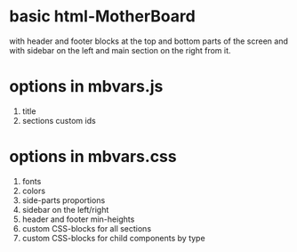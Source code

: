 # basic html-MotherBoard
with header and footer blocks at the top and bottom parts of the screen and with sidebar on the left and main section on the right from it.

# options in mbvars.js
1. title
1. sections custom ids

# options in mbvars.css
1. fonts
1. colors
1. side-parts proportions
1. sidebar on the left/right
1. header and footer min-heights
1. custom CSS-blocks for all sections
1. custom CSS-blocks for child components by type
